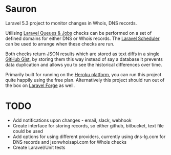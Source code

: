 # Sauron
Laravel 5.3 project to monitor changes in Whois, DNS records.

Utilising [Laravel Queues & Jobs](https://laravel.com/docs/5.3/queues) checks can be performed on a set of defined domains for either DNS or Whois records. The [Laravel Scheduler](https://laravel.com/docs/5.3/scheduling) can be used to arrange when these checks are run.

Both checks return JSON results which are stored as text diffs in a single [GitHub Gist](https://gist.github.com/), by storing them this way instead of say a database it prevents data duplication and allows you to see the historical differences over time.

Primarily built for running on the [Heroku platform](https://www.heroku.com), you can run this project quite happily using the free plan. Alternatively this project should run out of the box on [Laravel Forge](https://forge.laravel.com/) as well.

# TODO

* Add notifications upon changes - email, slack, webhook
* Create interface for storing records, so either github, bitbucket, text file could be used
* Add options for using different providers, currently using dns-lg.com for DNS records and jsonwhoisapi.com for Whois checks
* Create Laravel/Unit tests